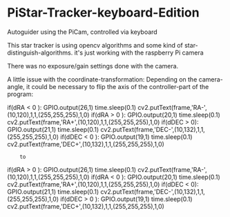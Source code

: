 # PiStar-Tracker-keyboard-Edition
Autoguider using the PiCam, controlled via keyboard

This star tracker is using opencv algorithms and some kind of star-distinguish-algorithms.
it's just working with the raspberry Pi camera

There was no exposure/gain settings done with the camera.

A little issue with the coordinate-transformation: Depending on the camera-angle, it could be necessary to flip the axis of the controller-part of the program:

if(dRA < 0 ):
        GPIO.output(26,1) 
        time.sleep(0.1)
        cv2.putText(frame,'RA-',(10,120),1,1,(255,255,255),1,0)
    if(dRA > 0 ):
        GPIO.output(20,1)
        time.sleep(0.1)
        cv2.putText(frame,'RA+',(10,120),1,1,(255,255,255),1,0)
    if(dDEC > 0):
        GPIO.output(21,1)
        time.sleep(0.1)
        cv2.putText(frame,'DEC-',(10,132),1,1,(255,255,255),1,0)
    if(dDEC < 0 ):
        GPIO.output(19,1)
        time.sleep(0.1)
        cv2.putText(frame,'DEC+',(10,132),1,1,(255,255,255),1,0)
        
        to
        
 if(dRA > 0 ):
        GPIO.output(26,1) 
        time.sleep(0.1)
        cv2.putText(frame,'RA-',(10,120),1,1,(255,255,255),1,0)
    if(dRA < 0 ):
        GPIO.output(20,1)
        time.sleep(0.1)
        cv2.putText(frame,'RA+',(10,120),1,1,(255,255,255),1,0)
    if(dDEC < 0):
        GPIO.output(21,1)
        time.sleep(0.1)
        cv2.putText(frame,'DEC-',(10,132),1,1,(255,255,255),1,0)
    if(dDEC > 0 ):
        GPIO.output(19,1)
        time.sleep(0.1)
        cv2.putText(frame,'DEC+',(10,132),1,1,(255,255,255),1,0)
